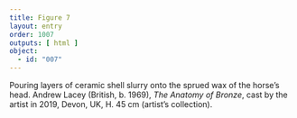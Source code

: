 ```yaml
---
title: Figure 7
layout: entry
order: 1007
outputs: [ html ]
object:
  - id: "007"
---
```


Pouring layers of ceramic shell slurry onto the sprued wax of the horse’s head. Andrew Lacey (British, b. 1969), *The Anatomy of Bronze*, cast by the artist in 2019, Devon, UK, H. 45 cm (artist’s collection).
